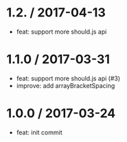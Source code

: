 
1.2. / 2017-04-13
==================

  * feat: support more should.js api

1.1.0 / 2017-03-31
==================

  * feat: support more should.js api (#3)
  * improve: add arrayBracketSpacing

1.0.0 / 2017-03-24
==================

  * feat: init commit

